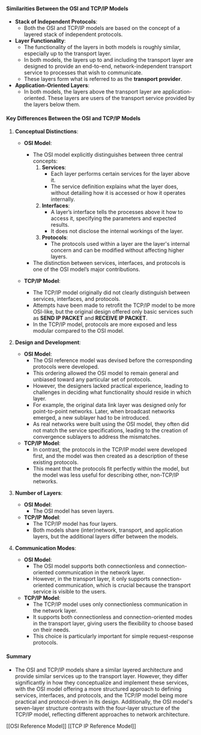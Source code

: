 #### **Similarities Between the OSI and TCP/IP Models**

- **Stack of Independent Protocols**:
    - Both the OSI and TCP/IP models are based on the concept of a layered stack of independent protocols.
- **Layer Functionality**:
    - The functionality of the layers in both models is roughly similar, especially up to the transport layer.
    - In both models, the layers up to and including the transport layer are designed to provide an end-to-end, network-independent transport service to processes that wish to communicate.
    - These layers form what is referred to as the **transport provider**.
- **Application-Oriented Layers**:
    - In both models, the layers above the transport layer are application-oriented. These layers are users of the transport service provided by the layers below them.

#### **Key Differences Between the OSI and TCP/IP Models**

1. **Conceptual Distinctions**:
    
    - **OSI Model**:
        - The OSI model explicitly distinguishes between three central concepts:
            1. **Services**:
                - Each layer performs certain services for the layer above it.
                - The service definition explains what the layer does, without detailing how it is accessed or how it operates internally.
            2. **Interfaces**:
                - A layer’s interface tells the processes above it how to access it, specifying the parameters and expected results.
                - It does not disclose the internal workings of the layer.
            3. **Protocols**:
                - The protocols used within a layer are the layer's internal concern and can be modified without affecting higher layers.
        - The distinction between services, interfaces, and protocols is one of the OSI model’s major contributions.
    - **TCP/IP Model**:
        
        - The TCP/IP model originally did not clearly distinguish between services, interfaces, and protocols.
        - Attempts have been made to retrofit the TCP/IP model to be more OSI-like, but the original design offered only basic services such as **SEND IP PACKET** and **RECEIVE IP PACKET**.
        - In the TCP/IP model, protocols are more exposed and less modular compared to the OSI model.
2. **Design and Development**:
    
    - **OSI Model**:
        - The OSI reference model was devised before the corresponding protocols were developed.
        - This ordering allowed the OSI model to remain general and unbiased toward any particular set of protocols.
        - However, the designers lacked practical experience, leading to challenges in deciding what functionality should reside in which layer.
        - For example, the original data link layer was designed only for point-to-point networks. Later, when broadcast networks emerged, a new sublayer had to be introduced.
        - As real networks were built using the OSI model, they often did not match the service specifications, leading to the creation of convergence sublayers to address the mismatches.
    - **TCP/IP Model**:
        - In contrast, the protocols in the TCP/IP model were developed first, and the model was then created as a description of these existing protocols.
        - This meant that the protocols fit perfectly within the model, but the model was less useful for describing other, non-TCP/IP networks.
3. **Number of Layers**:
    
    - **OSI Model**:
        - The OSI model has seven layers.
    - **TCP/IP Model**:
        - The TCP/IP model has four layers.
        - Both models share (inter)network, transport, and application layers, but the additional layers differ between the models.
4. **Communication Modes**:
    
    - **OSI Model**:
        - The OSI model supports both connectionless and connection-oriented communication in the network layer.
        - However, in the transport layer, it only supports connection-oriented communication, which is crucial because the transport service is visible to the users.
    - **TCP/IP Model**:
        - The TCP/IP model uses only connectionless communication in the network layer.
        - It supports both connectionless and connection-oriented modes in the transport layer, giving users the flexibility to choose based on their needs.
        - This choice is particularly important for simple request-response protocols.

#### **Summary**

- The OSI and TCP/IP models share a similar layered architecture and provide similar services up to the transport layer. However, they differ significantly in how they conceptualize and implement these services, with the OSI model offering a more structured approach to defining services, interfaces, and protocols, and the TCP/IP model being more practical and protocol-driven in its design. Additionally, the OSI model's seven-layer structure contrasts with the four-layer structure of the TCP/IP model, reflecting different approaches to network architecture.


[[OSI Reference Model]]
[[TCP IP Reference Model]]